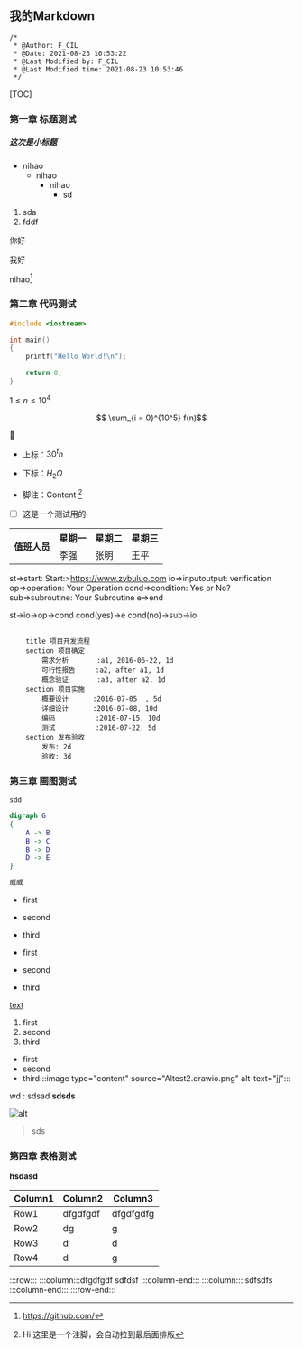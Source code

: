 ## 我的Markdown

```
/*
 * @Author: F_CIL 
 * @Date: 2021-08-23 10:53:22 
 * @Last Modified by: F_CIL
 * @Last Modified time: 2021-08-23 10:53:46
 */
```
[TOC]

### 第一章 标题测试

##### 这次是小标题

- nihao
  - nihao
    - nihao
      - sd

1. sda
2. fddf  

你好

我好

nihao[^1]


[^1]: https://github.com/

### 第二章 代码测试

```cpp
#include <iostream>

int main()
{
    printf("Hello World!\n");

    return 0;
}
```
$1 \le n \le 10^4$

$$ \sum_{i = 0}^{10^5} f(n)$$

:punch:	

- 上标：$30^th$
  
- 下标：$H_2O$
- 脚注：Content [^2]

- [ ] 这是一个测试用的

[^2]:Hi 这里是一个注脚，会自动拉到最后面排版
<table>
    <tr>
        <th rowspan="2">值班人员</th>
        <th>星期一</th>
        <th>星期二</th>
       <th>星期三</th>
    </tr>
    <tr>
        <td>李强</td>
        <td>张明</td>
        <td>王平</td>
    </tr>
</table>

st=>start: Start:>https://www.zybuluo.com
io=>inputoutput: verification
op=>operation: Your Operation
cond=>condition: Yes or No?
sub=>subroutine: Your Subroutine
e=>end

st->io->op->cond
cond(yes)->e
cond(no)->sub->io

```gantt

    title 项目开发流程
    section 项目确定
        需求分析       :a1, 2016-06-22, 1d
        可行性报告     :a2, after a1, 1d
        概念验证       :a3, after a2, 1d
    section 项目实施
        概要设计      :2016-07-05  , 5d
        详细设计      :2016-07-08, 10d
        编码          :2016-07-15, 10d
        测试          :2016-07-22, 5d
    section 发布验收
        发布: 2d
        验收: 3d
```
### 第三章 画图测试

`sdd `

```dot
digraph G
{
    A -> B
    B -> C
    B -> D
    D -> E
}
```



```cpp
威威
```
- first
- second
- third

- first
- second
- third

[text](https://link)
1. first
2. second
3. third

- first
- second
- third:::image type="content" source="Altest2.drawio.png" alt-text="jj":::

wd
: sdsad
**sdsds**

![alt](https://link)

> sds

### 第四章 表格测试

**hsdasd**

| Column1 | Column2  | Column3   |
| ------- | -------- | --------- |
| Row1    | dfgdfgdf | dfgdfgdfg |
| Row2    | dg       | g         |
| Row3    | d        | d         |
| Row4    | d        | g         |

:::row:::
    :::column:::dfgdfgdf
        sdfdsf
    :::column-end:::
    :::column:::
        sdfsdfs
    :::column-end:::
:::row-end:::


